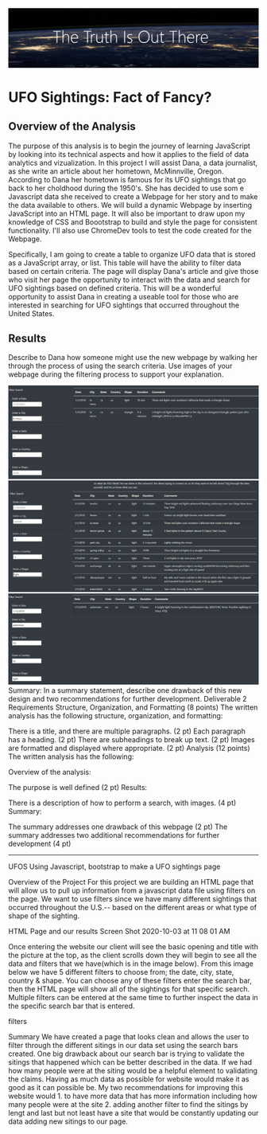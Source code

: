 <img src="truth.png">

# UFO Sightings: Fact of Fancy?

## Overview of the Analysis

The purpose of this analysis is to begin the journey of learning JavaScript by looking into its technical aspects and how it applies to the field of data analytics and vizualization. In this project I will assist Dana, a data journalist, as she write an article about her hometown, McMinnville, Oregon. According to Dana her hometown is famous for its UFO sightings that go back to her choldhood during the 1950's. She has decided to use som e Javascript data she received to create a Webpage for her story and to make the data available to others. We will build a dynamic Webpage by inserting JavaScript into an HTML page. It will also be important to draw upon my knowledge of CSS and Boootstrap to build and style the page for consistent functionality. I'll also use ChromeDev tools to test the code created for the Webpage.

Specifically, I am going to create a table to organize UFO data that is stored as a JavaScript array, or list. This table will have the ability to filter data based on certain criteria. The page will display Dana's article and give those who visit her page the opportunity to interact with the data and search for UFO sightings based on defined criteria. This will be a wonderful opportunity to assist Dana in creating a useable tool for those who are interested in searching for UFO sightings that occurred throughout the United States.

## Results 
Describe to Dana how someone might use the new webpage by walking her through the process of using the search criteria. Use images of your webpage during the filtering process to support your explanation.

<img src="filter_city.png">
<img src="filter_shape.png">
<img src="filter_all.png">
Summary: In a summary statement, describe one drawback of this new design and two recommendations for further development.
Deliverable 2 Requirements
Structure, Organization, and Formatting (8 points)
The written analysis has the following structure, organization, and formatting:

There is a title, and there are multiple paragraphs. (2 pt)
Each paragraph has a heading. (2 pt)
There are subheadings to break up text. (2 pt)
Images are formatted and displayed where appropriate. (2 pt)
Analysis (12 points)
The written analysis has the following:

Overview of the analysis:

The purpose is well defined (2 pt)
Results:

There is a description of how to perform a search, with images. (4 pt)
Summary:

The summary addresses one drawback of this webpage (2 pt)
The summary addresses two additional recommendations for further development (4 pt)
_________________________________________________________________________________________________________________________________
UFOS
Using Javascript, bootstrap to make a UFO sightings page

Overview of the Project
For this project we are building an HTML page that will allow us to pull up information from a javascript data file using filters on the page. We want to use filters since we have many different sightings that occurred throughout the U.S.-- based on the different areas or what type of shape of the sighting.

HTML Page and our results
Screen Shot 2020-10-03 at 11 08 01 AM

Once entering the website our client will see the basic opening and title with the picture at the top, as the client scrolls down they will begin to see all the data and filters that we have(which is in the image below). From this image below we have 5 different filters to choose from; the date, city, state, country & shape. You can choose any of these filters enter the search bar, then the HTML page will show all of the sightings for that specific search. Multiple filters can be entered at the same time to further inspect the data in the specific search bar that is entered.

filters

Summary
We have created a page that looks clean and allows the user to filter through the different sitings in our data set using the search bars created. One big drawback about our search bar is trying to validate the sitings that happened which can be better described in the data. If we had how many people were at the siting would be a helpful element to validating the claims. Having as much data as possible for website would make it as good as it can possible be. My two recommendations for improving this website would 1. to have more data that has more information including how many people were at the site 2. adding another filter to find the sitings by lengt and last but not least have a site that would be constantly updating our data adding new sitings to our page.
